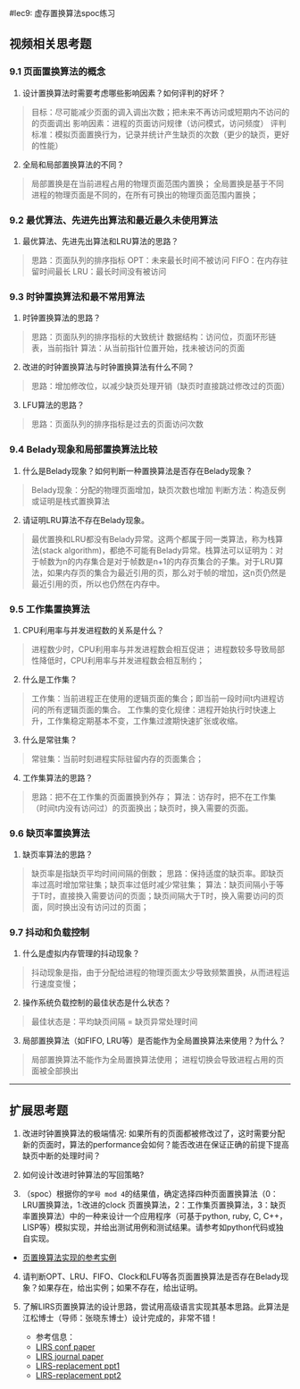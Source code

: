 #lec9: 虚存置换算法spoc练习

## 视频相关思考题

### 9.1 页面置换算法的概念

1. 设计置换算法时需要考虑哪些影响因素？如何评判的好坏？

> 目标：尽可能减少页面的调入调出次数；把未来不再访问或短期内不访问的的页面调出
> 影响因素：进程的页面访问规律（访问模式，访问频度）
> 评判标准：模拟页面置换行为，记录并统计产生缺页的次数（更少的缺页，更好的性能）

2. 全局和局部置换算法的不同？

> 局部置换是在当前进程占用的物理页面范围内置换；
> 全局置换是基于不同进程的物理页面是不同的，在所有可换出的物理页面范围内置换；

### 9.2 最优算法、先进先出算法和最近最久未使用算法

1. 最优算法、先进先出算法和LRU算法的思路？

> 思路：页面队列的排序指标
> OPT：未来最长时间不被访问
> FIFO：在内存驻留时间最长
> LRU：最长时间没有被访问

### 9.3 时钟置换算法和最不常用算法

1. 时钟置换算法的思路？

> 思路：页面队列的排序指标的大致统计
> 数据结构：访问位，页面环形链表，当前指针
> 算法：从当前指针位置开始，找未被访问的页面

2. 改进的时钟置换算法与时钟置换算法有什么不同？

> 思路：增加修改位，以减少缺页处理开销（缺页时直接跳过修改过的页面）

3. LFU算法的思路？

> 思路：页面队列的排序指标是过去的页面访问次数


### 9.4 Belady现象和局部置换算法比较

1. 什么是Belady现象？如何判断一种置换算法是否存在Belady现象？

> Belady现象：分配的物理页面增加，缺页次数也增加
> 判断方法：构造反例或证明是栈式置换算法

2. 请证明LRU算法不存在Belady现象。

> 最优置换和LRU都没有Belady异常。这两个都属于同一类算法，称为栈算法(stack algorithm)，都绝不可能有Belady异常。栈算法可以证明为：对于帧数为n的内存集合是对于帧数是n+1的内存页集合的子集。对于LRU算法，如果内存页的集合为最近引用的页，那么对于帧的增加，这n页仍然是最近引用的页，所以也仍然在内存中。

### 9.5 工作集置换算法

1. CPU利用率与并发进程数的关系是什么？

> 进程数少时，CPU利用率与并发进程数会相互促进；
> 进程数较多导致局部性降低时，CPU利用率与并发进程数会相互制约；

2. 什么是工作集？

> 工作集：当前进程正在使用的逻辑页面的集合；即当前一段时间t内进程访问的所有逻辑页面的集合。
> 工作集的变化规律：进程开始执行时快速上升，工作集稳定期基本不变，工作集过渡期快速扩张或收缩。

3. 什么是常驻集？

> 常驻集：当前时刻进程实际驻留内存的页面集合；

4. 工作集算法的思路？

> 思路：把不在工作集的页面置换到外存；
> 算法：访存时，把不在工作集（时间t内没有访问过）的页面换出；缺页时，换入需要的页面。

### 9.6 缺页率置换算法

1. 缺页率算法的思路？

> 缺页率是指缺页平均时间间隔的倒数；
> 思路：保持适度的缺页率。即缺页率过高时增加常驻集；缺页率过低时减少常驻集；
> 算法：缺页间隔小于等于T时，直接换入需要访问的页面；缺页间隔大于T时，换入需要访问的页面，同时换出没有访问过的页面；

### 9.7 抖动和负载控制

1. 什么是虚拟内存管理的抖动现象？

> 抖动现象是指，由于分配给进程的物理页面太少导致频繁置换，从而进程运行速度变慢；

2. 操作系统负载控制的最佳状态是什么状态？

> 最佳状态是：平均缺页间隔 = 缺页异常处理时间

3. 局部置换算法（如FIFO, LRU等）是否能作为全局置换算法来使用？为什么？

> 局部置换算法不能作为全局置换算法使用；
> 进程切换会导致进程占用的页面被全部换出

----

## 扩展思考题

1.  改进时钟置换算法的极端情况: 如果所有的页面都被修改过了，这时需要分配新的页面时，算法的performance会如何？能否改进在保证正确的前提下提高缺页中断的处理时间？

2.  如何设计改进时钟算法的写回策略?

3. （spoc）根据你的`学号 mod 4`的结果值，确定选择四种页面置换算法（0：LRU置换算法，1:改进的clock 页置换算法，2：工作集页置换算法，3：缺页率置换算法）中的一种来设计一个应用程序（可基于python, ruby, C, C++，LISP等）模拟实现，并给出测试用例和测试结果。请参考如python代码或独自实现。
 - [页置换算法实现的参考实例](https://github.com/chyyuu/ucore_lab/blob/master/related_info/lab3/page-replacement-policy.py)     

4. 请判断OPT、LRU、FIFO、Clock和LFU等各页面置换算法是否存在Belady现象？如果存在，给出实例；如果不存在，给出证明。

5. 了解LIRS页置换算法的设计思路，尝试用高级语言实现其基本思路。此算法是江松博士（导师：张晓东博士）设计完成的，非常不错！
	- 参考信息：
 	- [LIRS conf paper](http://www.ece.eng.wayne.edu/~sjiang/pubs/papers/jiang02_LIRS.pdf)
	 - [LIRS journal paper](http://www.ece.eng.wayne.edu/~sjiang/pubs/papers/jiang05_LIRS.pdf)
	 - [LIRS-replacement ppt1](http://dragonstar.ict.ac.cn/course_09/XD_Zhang/(6)-LIRS-replacement.pdf)
	 - [LIRS-replacement ppt2](http://www.ece.eng.wayne.edu/~sjiang/Projects/LIRS/sig02.ppt)
